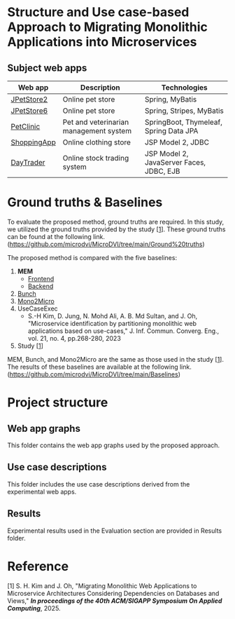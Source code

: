 # Structure and Use case-based Approach to Migrating Monolithic Applications into Microservices

## Subject web apps
|Web app|Description|Technologies|
|---|---|---|
|[JPetStore2](https://github.com/KimJongSung/jPetStore)|Online pet store|Spring, MyBatis|
|[JPetStore6](https://github.com/mybatis/jpetstore-6)|Online pet store|Spring, Stripes, MyBatis|
|[PetClinic](https://github.com/spring-projects/spring-petclinic)|Pet and veterinarian management system|SpringBoot, Thymeleaf, Spring Data JPA|
|[ShoppingApp](https://github.com/manhduydl/Shopping-web-Jsp-Servlet)|Online clothing store|JSP Model 2, JDBC|
|[DayTrader](https://github.com/WASdev/sample.daytrader7)|Online stock trading system|JSP Model 2, JavaServer Faces, JDBC, EJB|

# Ground truths & Baselines
To evaluate the proposed method, ground truths are required. In this study, we utilized the ground truths provided by the study [[1](#reference)]. These ground truths can be found at the following link.
(https://github.com/microdvi/MicroDVI/tree/main/Ground%20truths)

The proposed method is compared with
the five baselines: 
1) **MEM** 
    + [Frontend](https://github.com/gmazlami/microserviceExtraction-frontend)
    + [Backend](https://github.com/gmazlami/microserviceExtraction-backend)
2) [Bunch](https://github.com/ArchitectingSoftware/Bunch)
3) [Mono2Micro](https://github.com/rahlk/ASE21-Tutorial)
4) UseCaseExec
    + S.-H Kim, D. Jung, N. Mohd Ali, A. B. Md Sultan, and J. Oh, "Microservice identification by partitioning monolithic web applications based on use-cases," J. Inf. Commun. Converg. Eng., vol. 21, no. 4, pp.268-280, 2023
5) Study [[1](#reference)]

MEM, Bunch, and Mono2Micro are the same as those used in the study [[1](#Reference)]. The results of these baselines are available at the following link. (https://github.com/microdvi/MicroDVI/tree/main/Baselines)

# Project structure

## Web app graphs
This folder contains the web app graphs used by the proposed approach.

## Use case descriptions
This folder includes the use case descriptions derived from the experimental web apps.

## Results
Experimental results used in the Evaluation section are provided in Results folder.

# Reference
[1] S. H. Kim and J. Oh, "Migrating Monolithic Web Applications to Microservice
Architectures Considering Dependencies on Databases and Views," ***In proceedings of the 40th ACM/SIGAPP Symposium On Applied Computing***, 2025.
